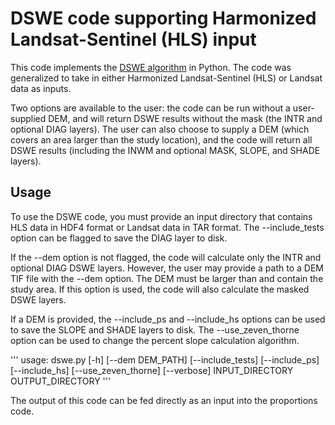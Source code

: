 # DSWE code supporting Harmonized Landsat-Sentinel (HLS) input

This code implements the [DSWE algorithm](https://www.usgs.gov/media/files/landsat-dynamic-surface-water-extent-add) in Python. The code was generalized to take in either Harmonized Landsat-Sentinel (HLS) or Landsat data as inputs.

Two options are available to the user: the code can be run without a user-supplied DEM, and will return DSWE results without the mask (the INTR and optional DIAG layers). The user can also choose to supply a DEM (which covers an area larger than the study location), and the code will return all DSWE results (including the INWM and optional MASK, SLOPE, and SHADE layers).


## Usage
To use the DSWE code, you must provide an input directory that contains HLS data in HDF4 format or Landsat data in TAR format. The --include\_tests option can be flagged to save the DIAG layer to disk.

If the --dem option is not flagged, the code will calculate only the INTR and optional DIAG DSWE layers. However, the user may provide a path to a DEM TIF file with the --dem option. The DEM must be larger than and contain the study area. If this option is used, the code will also calculate the masked DSWE layers.

If a DEM is provided, the --include\_ps and --include\_hs options can be used to save the SLOPE and SHADE layers to disk. The --use\_zeven\_thorne option can be used to change the percent slope calculation algorithm.

'''
usage: dswe.py [-h] [--dem DEM_PATH] [--include_tests]
               [--include_ps] [--include_hs]
               [--use_zeven_thorne]
               [--verbose]
               INPUT_DIRECTORY OUTPUT_DIRECTORY
'''

The output of this code can be fed directly as an input into the proportions code.




